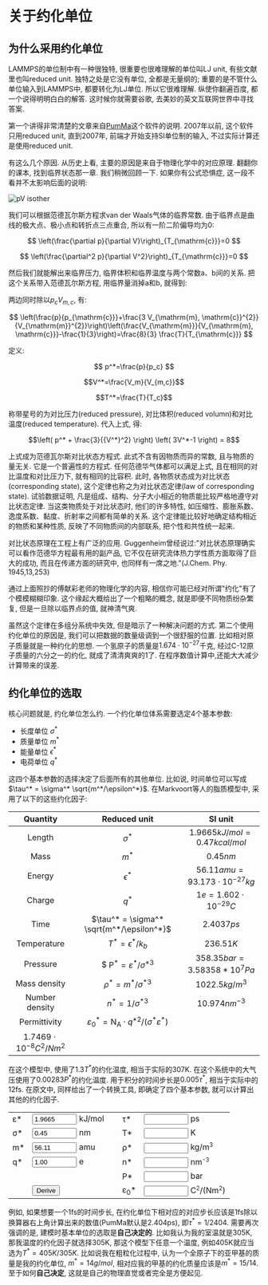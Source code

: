 # 关于约化单位

## 为什么采用约化单位

LAMMPS的单位制中有一种很独特, 很重要也很难理解的单位叫LJ unit, 有些文献里也叫reduced unit. 独特之处是它没有单位, 全都是无量纲的; 重要的是不管什么单位输入到LAMMPS中, 都要转化为LJ单位.
所以它很难理解. 纵使你翻遍百度, 都一个说得明明白白的解答. 这时候你就需要谷歌, 去美妙的英文互联网世界中寻找答案.

第一个讲得非常清楚的文章来自[PumMa](http://cbio.bmt.tue.nl/pumma/index.php/Manual/ReducedUnits)这个软件的说明. 2007年以前, 这个软件只用reduced unit,
直到2007年, 前端才开始支持SI单位制的输入, 不过实际计算还是使用reduced unit.

有这么几个原因. 从历史上看, 主要的原因是来自于物理化学中的对应原理. 翻翻你的课本, 找到临界状态那一章. 我们稍微回顾一下. 如果你有公式恐惧症, 这一段不看并不太影响后面的说明:

![pV isother](/tutorial/unit/pVisotherm.png)

我们可以根据范德瓦尔斯方程求van der Waals气体的临界常数. 由于临界点是曲线的极大点、极小点和转折点三点重合, 所以有一阶二阶偏导均为0:

$$
\left(\frac{\partial p}{\partial V}\right)_{T_{\mathrm{c}}}=0
$$

$$
\left(\frac{\partial^2 p}{\partial V^2}\right)_{T_{\mathrm{c}}}=0
$$

然后我们就能解出来临界压力, 临界体积和临界温度与两个常数a、b间的关系. 把这个关系带入范德瓦尔斯方程, 用临界量消掉a和b, 就得到:


两边同时除以$p_cV_{m,c}$, 有:

$$
\left(\frac{p}{p_{\mathrm{c}}}+\frac{3 V_{\mathrm{m},
\mathrm{c}}^{2}}{V_{\mathrm{m}}^{2}}\right)\left(\frac{V_{\mathrm{m}}}{V_{\mathrm{m},
\mathrm{c}}}-\frac{1}{3}\right)=\frac{8}{3} \frac{T}{T_{\mathrm{c}}}
$$

定义:

$$ p^*=\frac{p}{p_c} $$

$$V^*=\frac{V_m}{V_{m,c}}$$

$$T^*=\frac{T}{T_c}$$

称带星号的为对比压力(reduced pressure), 对比体积(reduced volumn)和对比温度(reduced temperature). 代入上式, 得:

$$\left( p^* + \frac{3}{{V^*}^2} \right) \left( 3V^*-1 \right) = 8$$

上式成为范德瓦尔斯对比状态方程式. 此式不含有因物质而异的常数, 且与物质的量无关. 它是一个普遍性的方程式. 任何范德华气体都可以满足上式, 且在相同的对比温度和对比压力下, 就有相同的比容积. 此时,
各物质状态成为对比状态(corresponding state), 这个定律也称之为对比状态定律(law of corresponding state). 试验数据证明, 凡是组成、结构、分子大小相近的物质能比较严格地遵守对比状态定律.
当这类物质处于对比状态时, 他们的许多特性, 如压缩性、膨胀系数、逸度系数、黏度、折射率之间都有简单的关系. 这个定律能比较好地确定结构相近的物质和某种性质, 反映了不同物质间的内部联系, 把个性和共性统一起来.

对比状态原理在工程上有广泛的应用. Guggenheim曾经说过:"对比状态原理确实可以看作范德华方程最有用的副产品, 它不仅在研究流体热力学性质方面取得了巨大的成功, 而且在传递方面的研究中, 也同样有一席之地."(J.Chem.
Phy. 1945,13,253)

通过上面照抄的傅献彩老师的物理化学的内容, 相信你可能已经对所谓"约化"有了个模模糊糊印象. 这个缘起大概给出了一个粗略的概念, 就是即便不同物质纷杂繁复, 但是一旦除以临界点的值, 就神清气爽.

虽然这个定律在多组分系统中失效, 但是暗示了一种解决问题的方式. 第二个使用约化单位的原因是, 我们可以把数据的数量级调到一个很舒服的位置. 比如相对原子质量就是一种约化的思想. 一个氢原子的质量是$1.674\cdot 10^{-27}$千克,
经过C-12原子质量的六分之一的约化, 就成了清清爽爽的$1$了. 在程序数值计算中,还能大大减少计算带来的误差.

## 约化单位的选取

核心问题就是, 约化单位怎么约. 一个约化单位体系需要选定4个基本参数:
* 长度单位 $\sigma^*$
* 质量单位 $m^*$
* 能量单位 $\epsilon^*$
* 电荷单位 $q^*$

这四个基本参数的选择决定了后面所有的其他单位. 比如说, 时间单位可以写成$\tau^* = \sigma^* \sqrt{m^*/\epsilon^*}$. 在Markvoort等人的脂质模型中, 采用了以下的这些约化因子:

| Quantity | Reduced unit | SI unit |
|:---:|:---:|:---:|
| Length | $\sigma^*$ | $1.9665 kJ/mol = 0.47 kcal/mol$|
| Mass | $m^*$ | $0.45nm$ |
| Energy | $\epsilon^*$ | $56.11 amu = 93.173\cdot 10^{-27} kg$ |
| Charge | $q^*$ | $1 e = 1.602\cdot10^{-29} C$ |
| Time | $\tau^* = \sigma^* \sqrt{m^*/\epsilon^*}$ | $2.4037 ps$ |
| Temperature | $T^*=\epsilon^*/k_b$ | $236.51 K$ |
| Pressure | $ $\mathrm{P}^{*}=\varepsilon^{*} / \sigma^{* 3}$ | $358.35 bar = 3.58358*10^7 Pa$ |
| Mass density | $\rho^* = m^*/{\sigma^*}^3$ | $1022.5 kg/m^3$ |
| Number density | $n^* = 1/{\sigma^*}^3$ | $10.974 nm^{-3}$ |
| Permittivity | $\varepsilon_{0}^{*}=\mathrm{N}_{\mathrm{A}} \cdot q^{* 2} /\left(\sigma^{*} \varepsilon^{*}\right)$ |
$1.7469\cdot 10^{-8} C^2/Nm^2$ |

在这个模型中, 使用了$1.3T^*$的约化温度, 相当于实际的307K. 在这个系统中的大气压使用了$0.00283 P^*$的约化温度. 用于积分的时间步长是$0.005 \tau^*$, 相当于实际中的12fs.
在原文中, 同样给出了一个转换工具, 即确定了四个基本参数, 就可以计算出其他的约化因子.

<p class="vspace">
    <script src="http://cbio.bmt.tue.nl/pumma/exec/deriveReducedUnits.js"></script>
</p>

<form name="derivedunits">
    <table border="0">
        <tbody>
            <tr>
                <td align="left">ε*</td>
                <td align="left"><input type="text" name="epsilon" value="1.9665" class="inputbox" size="8"> kJ/mol</td>
                <td>&nbsp;</td>
                <td align="left">τ*</td>
                <td align="left"><input type="text" name="tau" class="inputbox" size="8"> ps</td>
            </tr>
            <tr>
                <td align="left">σ*</td>
                <td align="left"><input type="text" name="sigma" value="0.45" class="inputbox" size="8"> nm</td>
                <td>&nbsp;</td>
                <td align="left">T*</td>
                <td align="left"><input type="text" name="temperature" class="inputbox" size="8"> K</td>
            </tr>
            <tr>
                <td align="left">m*</td>
                <td align="left"><input type="text" name="mass" value="56.11" class="inputbox" size="8"> amu</td>
                <td>&nbsp;</td>
                <td align="left">ρ*</td>
                <td align="left"><input type="text" name="massrho" class="inputbox" size="8"> kg/m<sup><span
                            style="font-size:83%">3</span></sup></td>
            </tr>
            <tr>
                <td align="left">q*</td>
                <td align="left"><input type="text" name="charge" value="1.00" class="inputbox" size="8"> e</td>
                <td>&nbsp;</td>
                <td align="left">n*</td>
                <td align="left"><input type="text" name="partrho" class="inputbox" size="8"> nm<sup><span
                            style="font-size:83%">-3</span></sup></td>
            </tr>
            <tr>
                <td>&nbsp;</td>
                <td>&nbsp;</td>
                <td>&nbsp;</td>
                <td align="left">P*</td>
                <td align="left"><input type="text" name="pressure" class="inputbox" size="8"> bar</td>
            </tr>
            <tr>
                <td>&nbsp;</td>
                <td align="left"><input type="button" value="Derive" onclick="derive(this.form)"></td>
                <td>&nbsp;</td>
                <td align="left">ε<sub>0</sub>*</td>
                <td align="left"><input type="text" name="epsicharge" class="inputbox" size="8"> C<sup><span
                            style="font-size:83%">2</span></sup>/(Nm<sup><span style="font-size:83%">2</span></sup>)
                </td>
            </tr>
        </tbody>
    </table>
</form>

例如, 如果想要一个1fs的时间步长, 在约化单位下相对应的对应步长应该是1fs除以换算器右上角计算出来的数值(PumMa默认是2.404ps), 即$\tau^* = 1/2404$. 需要再次强调的是, 建模时基本单位的选取是**自己决定的**. 比如我认为我的室温就是305K, 那我温度的约化因子就选择305K, 那这个模型下任意一个温度, 例如405K就应当选为$T^*=405K/305K$. 比如说我在粗粒化过程中, 认为一个全原子下的亚甲基的质量是我的约化单位, $m^* = 14 g/mol$, 相对应我的甲基的约化质量应该是$m^* = 15/14$. 至于如何**自己决定**, 这就是自己的物理直觉或者完全是方便起见. 